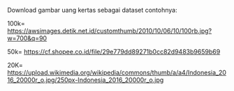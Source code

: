 Download gambar uang kertas sebagai dataset contohnya:

100k= https://awsimages.detik.net.id/customthumb/2010/10/06/10/100rb.jpg?w=700&q=90

50k=  https://cf.shopee.co.id/file/29e779dd89271b0cc82d9483b9659b69

20K=  https://upload.wikimedia.org/wikipedia/commons/thumb/a/a4/Indonesia_2016_20000r_o.jpg/250px-Indonesia_2016_20000r_o.jpg
